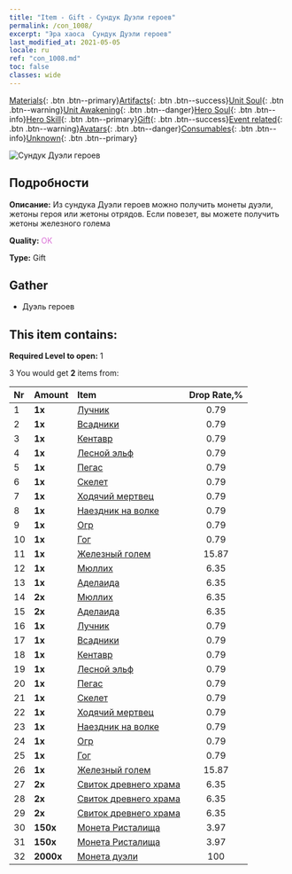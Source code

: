 ```yaml
---
title: "Item - Gift - Сундук Дуэли героев"
permalink: /con_1008/
excerpt: "Эра хаоса  Сундук Дуэли героев"
last_modified_at: 2021-05-05
locale: ru
ref: "con_1008.md"
toc: false
classes: wide
---
```

 [Materials](/ItemsRU/){: .btn .btn--primary}[Artifacts](/ItemsRU/Artifacts/){: .btn .btn--success}[Unit Soul](/ItemsRU/UnitSoul/){: .btn .btn--warning}[Unit Awakening](/ItemsRU/UnitAwakening/){: .btn .btn--danger}[Hero Soul](/ItemsRU/HeroSoul/){: .btn .btn--info}[Hero Skill](/ItemsRU/HeroSkill/){: .btn .btn--primary}[Gift](/ItemsRU/Gift/){: .btn .btn--success}[Event related](/ItemsRU/Events/){: .btn .btn--warning}[Avatars](/ItemsRU/Avatars/){: .btn .btn--danger}[Consumables](/ItemsRU/Consumables/){: .btn .btn--info}[Unknown](/ItemsRU/Unknown/){: .btn .btn--primary}

 ![Сундук Дуэли героев](/images/t/i_50002.png)

## Подробности
 **Описание:** Из сундука Дуэли героев можно получить монеты дуэли, жетоны героя или жетоны отрядов. Если повезет, вы можете получить жетоны железного голема

 **Quality:** <span style="color: #DA70D6">OK</span>

 **Type:** Gift

## Gather

*    Дуэль героев 

## This item contains:

 **Required Level to open:** 1

 3 You would get **2** items  from:

  | Nr | Amount |     Item    | Drop Rate,% |
  |:---|:-------|:------------|:---------:|
  | 1 |  **1x** | [Лучник](/ItemsRU/unt_191/) | 0.79 | 
  | 2 |  **1x** | [Всадники](/ItemsRU/unt_195/) | 0.79 | 
  | 3 |  **1x** | [Кентавр](/ItemsRU/unt_199/) | 0.79 | 
  | 4 |  **1x** | [Лесной эльф](/ItemsRU/unt_201/) | 0.79 | 
  | 5 |  **1x** | [Пегас](/ItemsRU/unt_202/) | 0.79 | 
  | 6 |  **1x** | [Скелет](/ItemsRU/unt_208/) | 0.79 | 
  | 7 |  **1x** | [Ходячий мертвец](/ItemsRU/unt_209/) | 0.79 | 
  | 8 |  **1x** | [Наездник на волке](/ItemsRU/unt_218/) | 0.79 | 
  | 9 |  **1x** | [Огр](/ItemsRU/unt_220/) | 0.79 | 
  | 10 |  **1x** | [Гог](/ItemsRU/unt_227/) | 0.79 | 
  | 11 |  **1x** | [Железный голем](/ItemsRU/unt_237/) | 15.87 | 
  | 12 |  **1x** | [Мюллих](/ItemsRU/her_360/) | 6.35 | 
  | 13 |  **1x** | [Аделаида](/ItemsRU/her_359/) | 6.35 | 
  | 14 |  **2x** | [Мюллих](/ItemsRU/her_360/) | 6.35 | 
  | 15 |  **2x** | [Аделаида](/ItemsRU/her_359/) | 6.35 | 
  | 16 |  **1x** | [Лучник](/ItemsRU/unt_191/) | 0.79 | 
  | 17 |  **1x** | [Всадники](/ItemsRU/unt_195/) | 0.79 | 
  | 18 |  **1x** | [Кентавр](/ItemsRU/unt_199/) | 0.79 | 
  | 19 |  **1x** | [Лесной эльф](/ItemsRU/unt_201/) | 0.79 | 
  | 20 |  **1x** | [Пегас](/ItemsRU/unt_202/) | 0.79 | 
  | 21 |  **1x** | [Скелет](/ItemsRU/unt_208/) | 0.79 | 
  | 22 |  **1x** | [Ходячий мертвец](/ItemsRU/unt_209/) | 0.79 | 
  | 23 |  **1x** | [Наездник на волке](/ItemsRU/unt_218/) | 0.79 | 
  | 24 |  **1x** | [Огр](/ItemsRU/unt_220/) | 0.79 | 
  | 25 |  **1x** | [Гог](/ItemsRU/unt_227/) | 0.79 | 
  | 26 |  **1x** | [Железный голем](/ItemsRU/unt_237/) | 15.87 | 
  | 27 |  **2x** | [Свиток древнего храма](/ItemsRU/con_697/) | 6.35 | 
  | 28 |  **2x** | [Свиток древнего храма](/ItemsRU/con_697/) | 6.35 | 
  | 29 |  **2x** | [Свиток древнего храма](/ItemsRU/con_697/) | 6.35 | 
  | 30 |  **150x** | [Монета Ристалища](/ItemsRU/con_903/) | 3.97 | 
  | 31 |  **150x** | [Монета Ристалища](/ItemsRU/con_903/) | 3.97 | 
  | 32 |  **2000x** | [Монета дуэли](/ItemsRU/con_907/) | 100 | 
